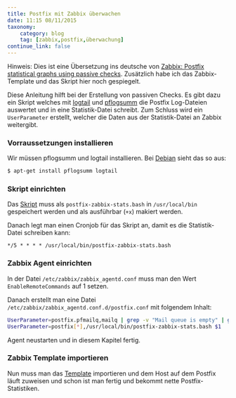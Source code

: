 ```yaml
---
title: Postfix mit Zabbix überwachen
date: 11:15 08/11/2015
taxonomy:
    category: blog
    tag: [zabbix,postfix,überwachung]
continue_link: false
---
```


Hinweis: Dies ist eine Übersetzung ins deutsche von [Zabbix: Postfix statistical graphs using passive checks](http://lifeisabug.com/postfix-statistical-graphs-zabbix-using-passive-checks/). Zusätzlich habe ich das Zabbix-Template und das Skript hier noch gespiegelt.

Diese Anleitung hilft bei der Erstellung von passiven Checks. Es gibt dazu ein Skript welches mit [logtail](http://www.fourmilab.ch/webtools/logtail/) und [pflogsumm](http://jimsun.linxnet.com/postfix_contrib.html) die Postfix Log-Dateien auswertet und in eine Statistik-Datei schreibt. Zum Schluss wird ein `UserParameter` erstellt, welcher die Daten aus der Statistik-Datei an Zabbix weitergibt.

### Vorraussetzungen installieren

Wir müssen pflogsumm und logtail installieren. Bei [Debian](https://www.debian.org/) sieht das so aus:

```bash
$ apt-get install pflogsumm logtail
```
### Skript einrichten

Das [Skript](postfix-zabbix-stats.bash) muss als `postfix-zabbix-stats.bash` in `/usr/local/bin` gespeichert werden und als ausführbar (`+x`) makiert werden.

Danach legt man einen Cronjob für das Skript an, damit es die Statistik-Datei schreiben kann:

```
*/5 * * * * /usr/local/bin/postfix-zabbix-stats.bash
```

### Zabbix Agent einrichten

In der Datei `/etc/zabbix/zabbix_agentd.conf` muss man den Wert `EnableRemoteCommands` auf 1 setzen.

Danach erstellt man eine Datei `/etc/zabbix/zabbix_agentd.conf.d/postfix.conf` mit folgendem Inhalt:

```bash
UserParameter=postfix.pfmailq,mailq | grep -v "Mail queue is empty" | grep -c '^[0-9A-Z]'
UserParameter=postfix[*],/usr/local/bin/postfix-zabbix-stats.bash $1
```

Agent neustarten und in diesem Kapitel fertig.

### Zabbix Template importieren

Nun muss man das [Template](smtp_and_postfix_passive_checks_zabbix_template.xml) importieren und dem Host auf dem Postfix läuft zuweisen und schon ist man fertig und bekommt nette Postfix-Statistiken.
